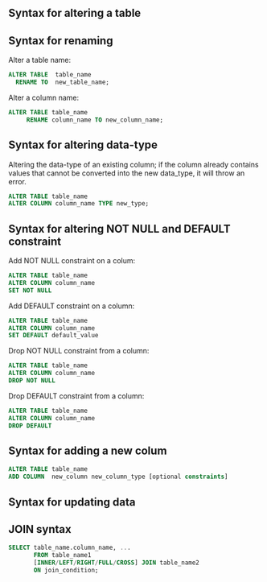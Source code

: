 ## Syntax for altering a table

## Syntax for renaming
Alter a table name:
```sql
ALTER TABLE  table_name
  RENAME TO  new_table_name;
```
Alter a column name:
```sql
ALTER TABLE table_name
     RENAME column_name TO new_column_name;
```

## Syntax for altering data-type
Altering the data-type of an existing column; if the column already contains values that cannot be converted into the new data_type, it will throw an error. 

```sql
ALTER TABLE table_name
ALTER COLUMN column_name TYPE new_type;
```

## Syntax for altering NOT NULL and DEFAULT constraint
Add NOT NULL constraint on a colum:
```sql
ALTER TABLE table_name
ALTER COLUMN column_name
SET NOT NULL
```

Add DEFAULT constraint on a column:
```sql
ALTER TABLE table_name
ALTER COLUMN column_name
SET DEFAULT default_value
```

Drop NOT NULL constraint from a column:
```sql
ALTER TABLE table_name
ALTER COLUMN column_name
DROP NOT NULL
```

Drop DEFAULT constraint from a column:
```sql
ALTER TABLE table_name
ALTER COLUMN column_name
DROP DEFAULT
```
## Syntax for adding a new colum

```sql
ALTER TABLE table_name
ADD COLUMN  new_column new_column_type [optional constraints]
```

## Syntax for updating data


## JOIN syntax

```sql
SELECT table_name.column_name, ...
       FROM table_name1
       [INNER/LEFT/RIGHT/FULL/CROSS] JOIN table_name2
       ON join_condition;
```
